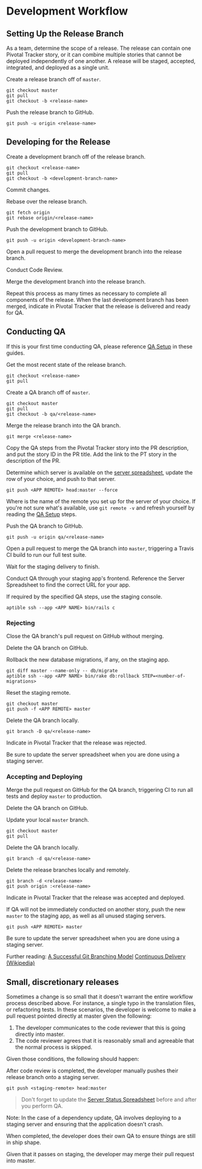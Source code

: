 # Development Workflow

## Setting Up the Release Branch

As a team, determine the scope of a release. The release can contain one
Pivotal Tracker story, or it can combine multiple stories that cannot be
deployed independently of one another. A release will be staged, accepted,
integrated, and deployed as a single unit.

Create a release branch off of `master`.

    git checkout master
    git pull
    git checkout -b <release-name>

Push the release branch to GitHub.

    git push -u origin <release-name>

## Developing for the Release

Create a development branch off of the release branch.

    git checkout <release-name>
    git pull
    git checkout -b <development-branch-name>

Commit changes.

Rebase over the release branch.

    git fetch origin
    git rebase origin/<release-name>

Push the development branch to GitHub.

    git push -u origin <development-branch-name>

Open a pull request to merge the development branch into the release branch.

Conduct Code Review.

Merge the development branch into the release branch.

Repeat this process as many times as necessary to complete all
components of the release. When the last development branch has been
merged, indicate in Pivotal Tracker that the release is delivered and
ready for QA.

## Conducting QA

If this is your first time conducting QA, please reference [QA Setup](qa-setup.md) in these guides.

Get the most recent state of the release branch.

    git checkout <release-name>
    git pull

Create a QA branch off of `master`.

    git checkout master
    git pull
    git checkout -b qa/<release-name>

Merge the release branch into the QA branch.

    git merge <release-name>

Copy the QA steps from the Pivotal Tracker story into the PR description, and put the story ID in the PR title. Add the link to the PT story in the description of the PR.

Determine which server is available on the [server spreadsheet](https://docs.google.com/spreadsheets/d/1qZ5x80cYXHxACJbZ20W5MqH6ETRFDmaLTnsjaqen6O0/edit), update the row of your choice, and push to that server.

    git push <APP REMOTE> head:master --force

Where <APP REMOTE> is the name of the remote you set up for the server of your choice. If you're not sure what's available, use `git remote -v` and refresh yourself by reading the [QA Setup](qa-setup.md) steps.

Push the QA branch to GitHub.

    git push -u origin qa/<release-name>

Open a pull request to merge the QA branch into `master`, triggering a Travis CI build to run our full test suite.

Wait for the staging delivery to finish.

Conduct QA through your staging app's frontend. Reference the Server Spreadsheet to find the correct URL for your app.

If required by the specified QA steps, use the staging console.

    aptible ssh --app <APP NAME> bin/rails c

### Rejecting

Close the QA branch's pull request on GitHub without merging.

Delete the QA branch on GitHub.

Rollback the new database migrations, if any, on the staging app.

    git diff master --name-only -- db/migrate
    aptible ssh --app <APP NAME> bin/rake db:rollback STEP=<number-of-migrations>

Reset the staging remote.

    git checkout master
    git push -f <APP REMOTE> master

Delete the QA branch locally.

    git branch -D qa/<release-name>

Indicate in Pivotal Tracker that the release was rejected.

Be sure to update the server spreadsheet when you are done using a staging server.

### Accepting and Deploying

Merge the pull request on GitHub for the QA branch, triggering
CI to run all tests and deploy `master` to production.

Delete the QA branch on GitHub.

Update your local `master` branch.

    git checkout master
    git pull

Delete the QA branch locally.

    git branch -d qa/<release-name>

Delete the release branches locally and remotely.

    git branch -d <release-name>
    git push origin :<release-name>

Indicate in Pivotal Tracker that the release was accepted and deployed.

If QA will not be immediately conducted on another story, push the new `master` to the staging app, as well as all unused staging servers.

    git push <APP REMOTE> master

Be sure to update the server spreadsheet when you are done using a staging server.

Further reading:
[A Successful Git Branching Model](http://nvie.com/posts/a-successful-git-branching-model/)
[Continuous Delivery (Wikipedia)](https://en.wikipedia.org/wiki/Continuous_delivery)


## Small, discretionary releases

Sometimes a change is so small that it doesn't warrant the entire
workflow process described above. For instance, a single typo in
the translation files, or refactoring tests. In
these scenarios, the developer is welcome to make a pull request
pointed directly at master given the following:

1. The developer communicates to the code reviewer that this is
going directly into master.
2. The code reviewer agrees that it is reasonably small and agreeable
that the normal process is skipped.

Given those conditions, the following should happen:

After code review is completed, the developer manually pushes
their release branch onto a staging server.

    git push <staging-remote> head:master

> Don't forget to update the [Server Status Spreadsheet](https://docs.google.com/spreadsheets/d/1qZ5x80cYXHxACJbZ20W5MqH6ETRFDmaLTnsjaqen6O0/edit#gid=0) before and after you perform QA.

Note: In the case of a dependency update, QA involves deploying to a staging server and ensuring that the application doesn't crash.

When completed, the developer does their own QA to ensure things
are still in ship shape.

Given that it passes on staging, the developer may merge their
pull request into master.
